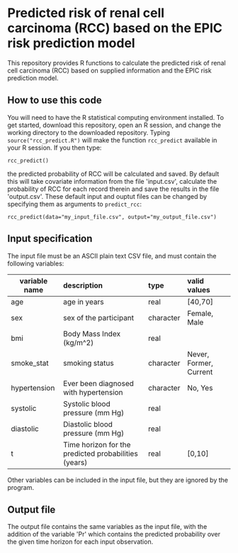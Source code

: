 # Predicted risk of renal cell carcinoma (RCC) based on the EPIC risk prediction model
This repository provides R functions to calculate the predicted risk of
renal cell carcinoma (RCC) based on supplied information and the EPIC risk
prediction model.

## How to use this code
You will need to have the R statistical computing environment installed. To get started,
download this repository, open an R session, and change the working directory to the downloaded
repository. Typing `source("rcc_predict.R")` will make the function `rcc_predict` available
in your R session. If you then type:
```
rcc_predict()
```
the predicted probability of RCC will be calculated and saved. By default this will
take covariate information from the file 'input.csv', calculate the probability of RCC 
for each record therein and save the results in the file 'output.csv'. These default input and ouptut
files can be changed by specifying them as arguments to `predict_rcc`:
```
rcc_predict(data="my_input_file.csv", output="my_output_file.csv")
```

## Input specification
The input file must be an ASCII plain text CSV file, and must contain
the following variables:

variable name | description | type | valid values
--------------|:------------|:-----|:-------------
age | age in years | real | [40,70]
sex | sex of the participant | character | Female, Male
bmi | Body Mass Index (kg/m^2) | real | 
smoke\_stat | smoking status | character | Never, Former, Current
hypertension | Ever been diagnosed with hypertension | character | No, Yes
systolic | Systolic blood pressure (mm Hg) | real |
diastolic | Diastolic blood pressure (mm Hg) | real |
t | Time horizon for the predicted probabilities (years) | real | [0,10]


Other variables can be included in the input file, but they are
ignored by the program.

## Output file
The output file contains the same variables as the input file, with
the addition of the variable 'Pr' which contains the predicted
probability over the given time horizon for each input observation.
